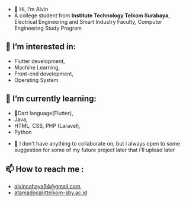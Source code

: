 - 👋 Hi, I’m Alvin
- A college student from **Institute Technology Telkom Surabaya**, Electrical Engineering and Smart Industry Faculty, Computer Engineering Study Program 
## 👀 I’m interested in:
* Flutter development,
* Machine Learning,
* Front-end development,
* Operating System.
## 🌱 I’m currently learning:
* 🎯Dart language(Flutter),
* Java,
* HTML, CSS, PHP (Laravel),
* Python

- 💞️ I don't have anything to collaborate on, but i always open to some suggestion for some of my future project later that i'll upload later
## 📫 How to reach me :
* alvincahaya94@gmail.com,
* atamadoc@ittelkom-sby.ac.id

<!---
A9T9C/A9T9C is a ✨ special ✨ repository because its `README.md` (this file) appears on your GitHub profile.
You can click the Preview link to take a look at your changes.
--->
